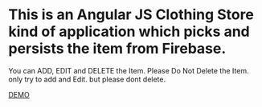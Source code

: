 # This is an Angular JS Clothing Store kind of application which picks and persists the item from Firebase.
You can ADD, EDIT and DELETE the Item.
Please Do Not Delete the Item. only try to add and Edit. but please dont delete.

[DEMO](http://vishnucute05.github.io/Angular-JS-Clothing-Store-Application-using-Firebase-backend)
